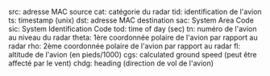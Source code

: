 src: adresse MAC source
cat: catégorie du radar
tid: identification de l'avion
ts: timestamp (unix)
dst: adresse MAC destination
sac: System Area Code
sic: System Identification Code 
tod: time of day (sec)
tn: numéro de l'avion au niveau du radar
theta: 1ère coordonnée polaire de l'avion par rapport au radar 
rho: 2ème coordonnée polaire de l'avion par rapport au radar
fl: altitude de l'avion (en pieds/1000)
cgs: calculated ground speed (peut être affecté par le vent)
chdg: heading (direction de vol de l'avion)
